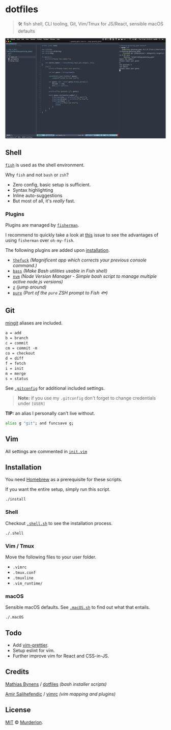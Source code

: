 # dotfiles

> 🛠 fish shell, CLI tooling, Git, Vim/Tmux for JS/React, sensible macOS defaults

![Preview of vim](docs/preview.png)

## Shell

[`fish`](https://fishshell.com/) is used as the shell environment.

Why `fish` and not `bash` or `zsh`?

* Zero config, basic setup is sufficient.
* Syntax highlighting
* Inline auto-suggestions
* But most of all, it's _really_ fast.

### Plugins

Plugins are managed by [`fisherman`](https://github.com/fisherman/fisherman).

I recommend to quickly take a look at [this](https://github.com/fisherman/fisherman/issues/69) issue to see the advantages of using `fisherman` over `oh-my-fish`.

The following plugins are added upon [installation](#install).

* [`thefuck`](https://github.com/nvbn/thefuck) _(Magnificent app which corrects your previous console command.)_
* [`bass`](https://github.com/edc/bass) _(Make Bash utilities usable in Fish shell)_
* [`nvm`](https://github.com/creationix/nvm) _(Node Version Manager - Simple bash script to manage multiple active node.js versions)_
* [`z`](https://github.com/rupa/z) _(jump around)_
* [`pure`](https://github.com/rafaelrinaldi/pure) _(Port of the `pure` ZSH prompt to Fish 🐟)_

## Git

[mingit](https://github.com/evansendra/mingit) aliases are included.

```
a = add
b = branch
c = commit
cm = commit -m
co = checkout
d = diff
f = fetch
i = init
m = merge
s = status
```

See [`.gitconfig`](https://github.com/Murderlon/dotfiles/blob/master/.gitconfig) for additional included settings.

> **Note:** if you use my `.gitconfig` don't forget to change credentials under `[USER]`

**TIP:** an alias I personally can't live without.

```bash
alias g "git"; and funcsave g;
```

## Vim

<a name="vim"/>

All settings are commented in [`init.vim`](https://github.com/Murderlon/dotfiles/blob/master/init.vim)

## Installation

<a name="install"/>

You need [Homebrew](https://brew.sh/) as a prerequisite for these scripts.

If you want the entire setup, simply run this script.

```
./install
```

### Shell

Checkout [`.shell.sh`](https://github.com/Murderlon/dotfiles/blob/master/.shell.sh) to see the installation process.

```
./.shell
```

### Vim / Tmux

Move the following files to your user folder.

* `.vimrc`
* `.tmux.conf`
* `.tmuxline`
* `.vim_runtime/`

### macOS

Sensible macOS defaults. See [`.macOS.sh`](https://github.com/Murderlon/dotfiles/blob/master/.macOS.sh) to find out what that entails.

```
./.macOS
```

## Todo

* Add [vim-prettier](https://github.com/prettier/vim-prettier).
* Setup eslint for vim.
* Further improve vim for React and CSS-in-JS.

## Credits

[Mathias Bynens](https://github.com/mathiasbynens) / [dotfiles](https://github.com/mathiasbynens/dotfiles) _(bash installer scripts)_

[Amir Salihefendic](https://github.com/amix) / [vimrc](https://github.com/amix/vimrc) _(vim mapping and plugins)_

## License

[MIT](https://oss.ninja/mit/murderlon) © [Murderlon](https://github.com/Murderlon).
